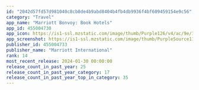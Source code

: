 ```yaml
---
id: "2042d57fd57d981040c8cb0de4b9abd8404b4fb4db9936f4bf609459154e9c56"
category: "Travel"
app_name: "Marriott Bonvoy: Book Hotels"
app_id: 455004730
app_icon: https://is1-ssl.mzstatic.com/image/thumb/Purple126/v4/ac/9e/1a/ac9e1abf-7668-d68a-2497-632a568d8509/AppIcon-0-1x_U007emarketing-0-0-0-7-0-0-sRGB-0-85-220-0.png/1024x1024bb.png
app_screenshot: https://is1-ssl.mzstatic.com/image/thumb/PurpleSource116/v4/2f/28/b5/2f28b584-3c3b-129f-e1f8-7dab3ab0b19e/e2b5ea60-3ac4-4348-a109-9d9e4cbf6c60_MBV_appstore_3.0_iphone6.5_US_01_Intro.jpg/1284x2778bb.png
publisher_id: 455004733
publisher_name: "Marriott International"
rank: 14
most_recent_release: 2024-01-30 00:00:00
release_count_in_past_year: 25
release_count_in_past_year_category: 17
release_count_in_past_year_top_in_category: 35
---
```

